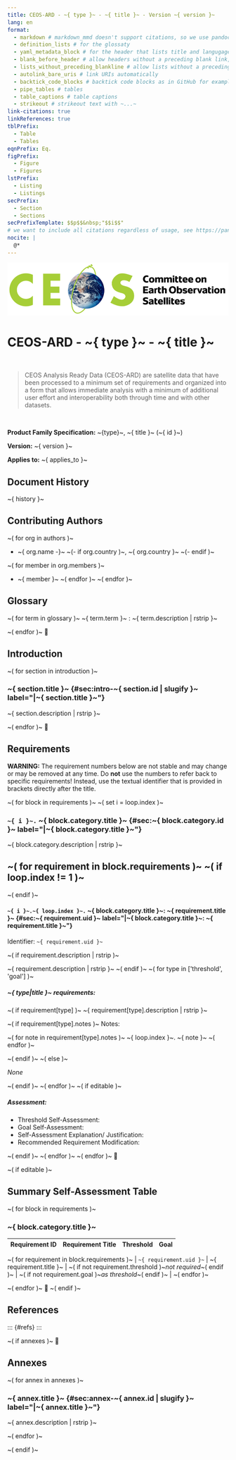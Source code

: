 ```yaml
---
title: CEOS-ARD - ~{ type }~ - ~{ title }~ - Version ~{ version }~
lang: en
format:
  - markdown # markdown_mmd doesn't support citations, so we use pandoc's markdown and add extentions
  - definition_lists # for the glossaty
  - yaml_metadata_block # for the header that lists title and langugage in markdown
  - blank_before_header # allow headers without a preceding blank link, often an issue with jinja
  - lists_without_preceding_blankline # allow lists without a preceding blank line, often done wrong by authors
  - autolink_bare_uris # link URIs automatically
  - backtick_code_blocks # backtick code blocks as in GitHub for example
  - pipe_tables # tables
  - table_captions # table captions
  - strikeout # strikeout text with ~...~
link-citations: true
linkReferences: true
tblPrefix:
  - Table
  - Tables
eqnPrefix: Eq.
figPrefix:
  - Figure
  - Figures
lstPrefix:
  - Listing
  - Listings
secPrefix:
  - Section
  - Sections
secPrefixTemplate: $$p$$&nbsp;"$$i$$"
# we want to include all citations regardless of usage, see https://pandoc.org/chunkedhtml-demo/9.6-including-uncited-items-in-the-bibliography.html
nocite: |
  @*
---
```


![](assets/CEOS_logo_colour_black_text_right.png)

# CEOS-ARD - ~{ type }~ - ~{ title }~

&nbsp;

> CEOS Analysis Ready Data (CEOS-ARD) are satellite data that have been processed to a minimum set of requirements and organized into a form that allows immediate analysis with a minimum of additional user effort and interoperability both through time and with other datasets.

&nbsp;

<!-- edit:pfs/~{ id }~/document.yaml -->
**Product Family Specification:**
~{type}~, ~{ title }~ (~{ id }~)

**Version:**
~{ version }~

**Applies to:**
~{ applies_to }~

&#12;

## Document History

~{ history }~

## Contributing Authors
<!-- edit:pfs/~{ id }~/authors.yaml -->

~( for org in authors )~
- ~{ org.name -}~ ~(- if org.country )~, ~{ org.country }~ ~(- endif )~

~(   for member in org.members )~
  - ~{ member }~
~(   endfor )~
~( endfor )~

&#12;

## Glossary

~( for term in glossary )~
~{ term.term }~
:   ~{ term.description | rstrip }~

~( endfor )~
&#12;

## Introduction

~( for section in introduction )~
### ~{ section.title }~ {#sec:intro-~{ section.id | slugify }~ label="|~{ section.title }~"}
<!-- edit:~{ section.filepath }~-->

~{ section.description | rstrip }~

~( endfor )~
&#12;

## Requirements
<!-- edit:pfs/~{ id }~/requirements.yaml -->

**WARNING:** The requirement numbers below are not stable and may change or may be removed at any time.
Do **not** use the numbers to refer back to specific requirements!
Instead, use the textual identifier that is provided in brackets directly after the title.

<!-- todo: remove requirement numbers -->

~( for block in requirements )~
~( set i = loop.index )~
### `~{ i }~.` ~{ block.category.title }~ {#sec:~{ block.category.id }~ label="|~{ block.category.title }~"}
<!-- edit:~{ block.category.filepath }~-->

~{ block.category.description | rstrip }~

~(   for requirement in block.requirements )~
~(     if loop.index != 1 )~
---
~(     endif )~

#### `~{ i }~.~{ loop.index }~.` ~{ block.category.title }~: ~{ requirement.title }~ {#sec:~{ requirement.uid }~ label="|~{ block.category.title }~: ~{ requirement.title }~"}
<!-- edit:~{ requirement.filepath }~-->

Identifier: `~{ requirement.uid }~`

~(     if requirement.description | rstrip )~

~{ requirement.description | rstrip }~
~(     endif )~
~(     for type in ['threshold', 'goal'] )~

##### ~{ type|title }~ requirements:

~(       if requirement[type] )~
~{ requirement[type].description | rstrip }~

~(         if requirement[type].notes )~
Notes:

~(           for note in requirement[type].notes )~
~{ loop.index }~. ~{ note }~
~(           endfor )~

~(         endif )~
~(       else )~

*None*

~(       endif )~
~(     endfor )~
~(     if editable )~
##### Assessment:

- Threshold Self-Assessment:
- Goal Self-Assessment:
- Self-Assessment Explanation/ Justification:
- Recommended Requirement Modification:

~(     endif )~
~(   endfor )~
~( endfor )~
&#12;

~( if editable )~
## Summary Self-Assessment Table

~( for block in requirements )~
### ~{ block.category.title }~

| Requirement ID | Requirement Title | Threshold | Goal |
| -------------- | ----------------- | :-------: | :--: |
~(   for requirement in block.requirements )~
| `~{ requirement.uid }~` | ~{ requirement.title }~ | ~( if not requirement.threshold )~_not required_~( endif )~ | ~( if not requirement.goal )~_as threshold_~( endif )~ |
~(   endfor )~

~( endfor )~
&#12;
~( endif )~

## References

::: {#refs}
:::

~( if annexes )~
&#12;

## Annexes

~(   for annex in annexes )~
### ~{ annex.title }~ {#sec:annex-~{ annex.id | slugify }~ label="|~{ annex.title }~"}
<!-- edit:~{ annex.filepath }~-->

~{ annex.description | rstrip }~

~(   endfor )~

~( endif )~
